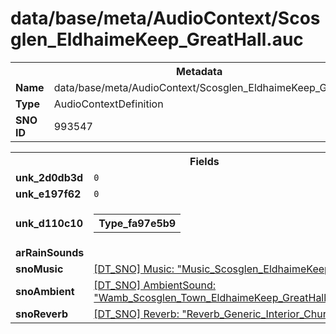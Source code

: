<h1>data/base/meta/AudioContext/Scosglen_EldhaimeKeep_GreatHall.auc</h1><table><tr><th colspan="100%">Metadata</th></tr><tr><td><b>Name</b></td><td>data/base/meta/AudioContext/Scosglen_EldhaimeKeep_GreatHall.auc</td></tr><tr><td><b>Type</b></td><td>AudioContextDefinition</td></tr><tr><td><b>SNO ID</b></td><td>993547</td></tr></table>

<table><tr><th colspan="100%">Fields</th></tr><tr><td><b>unk_2d0db3d</b></td><td><code>0</code></td></tr><tr><td><b>unk_e197f62</b></td><td><code>0</code></td></tr><tr><td><b>unk_d110c10</b></td><td><table><tr><th colspan="100%">Type_fa97e5b9</th></tr></table>

</td></tr><tr><td><b>arRainSounds</b></td><td></td></tr><tr><td><b>snoMusic</b></td><td><a href="..\Music\Music_Scosglen_EldhaimeKeep.mus">[DT_SNO] Music: "Music_Scosglen_EldhaimeKeep"</a></td></tr><tr><td><b>snoAmbient</b></td><td><a href="..\AmbientSound\Wamb_Scosglen_Town_EldhaimeKeep_GreatHall_PreFlip_TOD.ams">[DT_SNO] AmbientSound: "Wamb_Scosglen_Town_EldhaimeKeep_GreatHall_PreFlip_TOD"</a></td></tr><tr><td><b>snoReverb</b></td><td><a href="..\Reverb\Reverb_Generic_Interior_Church.rev">[DT_SNO] Reverb: "Reverb_Generic_Interior_Church"</a></td></tr></table>

